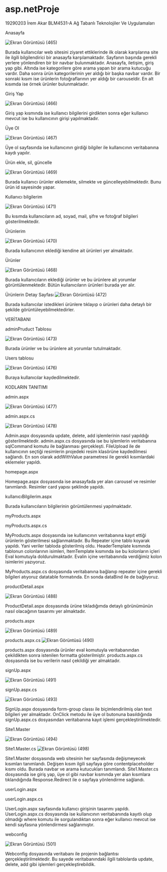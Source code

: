 # asp.netProje


19290203 İrem Akar BLM4531-A Ağ Tabanlı Teknolojiler Ve Uygulamaları

Anasayfa


![Ekran Görüntüsü (465)](https://user-images.githubusercontent.com/69587001/211853733-1e7edfc5-f485-40fd-ad18-912fe2806d6b.png)



Burada kullanıcılar web sitesini ziyaret ettiklerinde ilk olarak karşılarına site ile ilgili bilgilendirici bir anasayfa karşılamaktadır. Sayfanın başında gerekli yerlere yönlendiren bir bir navbar bulunmaktadır. Anasayfa, iletişim, giriş yap gibi. Altında ise kategorilere göre arama yapan bir arama kutucuğu vardır. Daha sonra ürün kategorilerinin yer aldığı bir başka navbar vardır. Bir sonraki kısım ise ürünlerin fotoğraflarının yer aldığı bir carouseldir. En alt kısımda ise örnek ürünler bulunmaktadır.












Giriş Yap

![Ekran Görüntüsü (466)](https://user-images.githubusercontent.com/69587001/211853792-2d91aff5-a7ef-4b07-99e0-3ec97dc89dbe.png)



Giriş yap kısmında ise kullanıcı bilgilerini girdikten sonra eğer kullanıcı mevcut ise bu kullanıcının girişi yapılmaktadır.


Üye Ol

![Ekran Görüntüsü (467)](https://user-images.githubusercontent.com/69587001/211853829-e9c55a21-bd9b-4b65-8582-e92a2318a7f7.png)


Üye ol sayfasında ise kullanıcının girdiği bilgiler ile kullanıcının veritabanına kaydı yapılır. 



Ürün ekle, sil, güncelle

![Ekran Görüntüsü (469)](https://user-images.githubusercontent.com/69587001/211853875-ae5877a6-e7a2-4de6-aabf-9943a5814ed6.png)



Burada kullanıcı ürünler eklemekte, silmekte ve güncelleyebilmektedir. Bunu ürün id sayesinde yapar. 

Kullanıcı bilgilerim

![Ekran Görüntüsü (471)](https://user-images.githubusercontent.com/69587001/211853925-4603a7f8-8d19-42d3-ae2d-4a8311f0fa5b.png)


Bu kısımda kullanıcıların ad, soyad, mail, şifre ve fotoğraf bilgileri gösterilmektedir.









Ürünlerim

![Ekran Görüntüsü (470)](https://user-images.githubusercontent.com/69587001/211853969-ddd30929-8bcc-4387-a712-3ffbcae5543b.png)



Burada kullanıcının eklediği kendine ait ürünleri yer almaktadır. 

Ürünler

![Ekran Görüntüsü (468)](https://user-images.githubusercontent.com/69587001/211854008-ad1c6dab-5abf-4868-b6c6-ba1842487896.png)


Burada kullanıcıların eklediği ürünler ve bu ürünlere ait yorumlar görüntülenmektedir. Bütün kullanıcıların ürünleri burada yer alır.

Ürünlerin Detay Sayfası
![Ekran Görüntüsü (472)](https://user-images.githubusercontent.com/69587001/211854048-a807cc32-1129-4a62-a2d7-79379b56c837.png)



Burada kullanıcılar istedikleri ürünlere tıklayıp o ürünleri daha detaylı bir şekilde görüntüleyebilmektedirler.




























VERİTABANI

adminPruduct Tablosu 


![Ekran Görüntüsü (473)](https://user-images.githubusercontent.com/69587001/211854364-26bb7c61-4da8-4312-9c45-99a99ae6fa0b.png)




Burada ürünler ve bu ürünlere ait yorumlar tutulmaktadır.

Users tablosu

![Ekran Görüntüsü (476)](https://user-images.githubusercontent.com/69587001/211854328-d24a588d-b1ee-497f-a7b2-7d63f3c16817.png)


Buraya kullanıcılar kaydedilmektedir.

KODLARIN TANITIMI

admin.aspx

![Ekran Görüntüsü (477)](https://user-images.githubusercontent.com/69587001/211854483-654b99e6-2775-47fa-9e72-fc7fc9855ba1.png)





admin.aspx.cs

![Ekran Görüntüsü (478)](https://user-images.githubusercontent.com/69587001/211854519-0e0750bc-c6a2-478a-86e0-2cfe2fa6315f.png)












Admin.aspx dosyasında update, delete, add işlemlerinin nasıl yapıldığı gösterilmektedir. admin.aspx.cs dosyasında ise bu işlemlerin veritabanına sqlCommand komutu ile bağlanması gerçekleşti. FileUpload ile de kullanıcının seçtiği resimlerin projedeki resim klasörüne kaydedilmesi sağlandı. En son olarak addWithValue parametresi ile gerekli kısımlardaki eklemeler yapıldı.


homepage.aspx




Homepage.aspx dosyasında ise anasayfada yer alan carousel ve resimler tanımlandı. Resimler card yapısı şeklinde yapıldı. 

kullanıcıBilgilerim.aspx



Burada kullanıcıların bilgilerinin görüntülenmesi yapılmaktadır. 


myProducts.aspx








myProducts.aspx.cs



MyProducts.aspx dosyasında ise kullanıcının veritabanına kayıt ettiği ürünlerin gösterilmesi sağlanmaktadır. Bu Repeater içine tablo koyarak yapıldı. Yani veriler tabloda gösterilmiş oldu. HeaderTemplate kısmında tablonun colonlarının isimleri, ItemTemplate kısmında ise bu kolonların içleri Eval komutuyla doldurulmaktadır. Evalin içine veritabanında verdiğimiz kolon isimlerini yazıyoruz.

MyProducts.aspx.cs dosyasında veritabanına bağlanıp repeater içine gerekli bilgileri atıyoruz datatable formatında. En sonda dataBind ile de bağlıyoruz.

















productDetail.aspx

![Ekran Görüntüsü (488)](https://user-images.githubusercontent.com/69587001/211854768-38cb6890-1103-424f-9b15-e96e001b97c9.png)


ProductDetail.aspx dosyasında ürüne tıkladığımda detaylı görünümünün nasıl olacağının tasarımı yer almaktadır. 


products.aspx

![Ekran Görüntüsü (489)](https://user-images.githubusercontent.com/69587001/211854815-f94c32cf-acd1-4cf5-bcb3-e5780d8b493b.png)



products.aspx.cs
![Ekran Görüntüsü (490)](https://user-images.githubusercontent.com/69587001/211854842-3cec5249-a568-4638-bbfb-a08b57a80372.png)



products.aspx dosyasında ürünler eval komutuyla veritabanından çekildikten sonra istenilen formatta gösterilmiştir. 
products.aspx.cs dosyasında ise bu verilerin nasıl çekildiği yer almaktadır.


signUp.aspx


![Ekran Görüntüsü (491)](https://user-images.githubusercontent.com/69587001/211854881-3b79e99f-5586-46a3-8a38-93bea8c9787f.png)



signUp.aspx.cs

![Ekran Görüntüsü (493)](https://user-images.githubusercontent.com/69587001/211854942-55cc254d-cd9a-40ab-8131-81c1f87fc0cf.png)


SignUp.aspx dosyasında form-group classı ile biçimlendirilmiş olan text bilgileri yer almaktadır. OnClick metodu ile üye ol butonuna basıldığında signUp.aspx.cs dosyasından veritabanına kayıt işlemi gerçekleştirilmektedir. 




Site1.Master


![Ekran Görüntüsü (494)](https://user-images.githubusercontent.com/69587001/211854986-1aff03ab-a08d-4207-9ff0-729f96145b43.png)














Site1.Master.cs
![Ekran Görüntüsü (498)](https://user-images.githubusercontent.com/69587001/211855021-b80d5a0b-135b-4a7b-84f4-b73ea8b0a64e.png)


Site1.Master dosyasında web sitesinin her sayfasında değişmeyecek kısımları tanımlandı. Değişen kısım ilgili sayfaya göre contentplaceholder kısmı oldu. Burada navbar ve arama kutucukları tanımlandı. Site1.Master.cs dosyasında ise giriş yap, üye ol gibi navbar kısmında yer alan kısımlara tıklandığında Response.Redirect ile o sayfaya yönlendirme sağlandı. 





















userLogin.aspx





userLogin.aspx.cs



UserLogin.aspx sayfasında kullanıcı girişinin tasarımı yapıldı. UserLogin.aspx.cs dosyasında ise kullanıcının veritabanında kayıtlı olup olmadığı where komutu ile sorgulandıktan sonra eğer kullanıcı mevcut ise kendi sayfasına yönlendirmesi sağlanmıştır.




webconfig

![Ekran Görüntüsü (501)](https://user-images.githubusercontent.com/69587001/211855194-33232d70-0e2d-4df7-9263-0ff60fda8358.png)



Webconfig dosyasında veritabanı ile projenin bağlantısı gerçekleştirilmektedir. Bu sayede veritabanındaki ilgili tablolarda update, delete, add gibi işlemleri gerçekleştirebildik.



